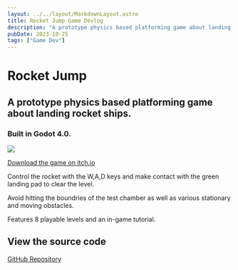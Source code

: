 ```yaml
---
layout: ../../layout/MarkdownLayout.astro
title: Rocket Jump Game Devlog
description: "A prototype physics based platforming game about landing rocket ships. Built in Godot 4.0."
pubDate: 2023-10-25
tags: ["Game Dev"]
---
```


# Rocket Jump
## A prototype physics based platforming game about landing rocket ships.
### Built in Godot 4.0.

![](/images/rocketjump_gameplay.webp)

[Download the game on itch.io](https://mx3th.itch.io/rocket-jump?secret=aSep2EUzt2s8lXdyIX1iesvYAew)

Control the rocket with the W,A,D keys and make contact with the green landing pad to clear the level.

Avoid hitting the boundries of the test chamber as well as various stationary and moving obstacles. 

Features 8 playable levels and an in-game tutorial.

## View the source code

[GitHub Repository](https://github.com/mx3th/Rocket-Jump-Game)